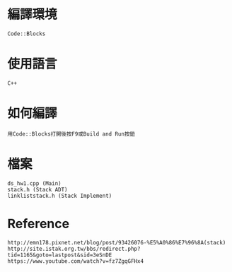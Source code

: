 # 編譯環境
	Code::Blocks
# 使用語言
	C++
# 如何編譯
	用Code::Blocks打開後按F9或Build and Run按鈕
# 檔案
	ds_hw1.cpp (Main)
	stack.h (Stack ADT)
	linkliststack.h (Stack Implement)
# Reference
	http://emn178.pixnet.net/blog/post/93426076-%E5%A0%86%E7%96%8A(stack)
	http://site.istak.org.tw/bbs/redirect.php?tid=1165&goto=lastpost&sid=3eSnDE
	https://www.youtube.com/watch?v=fz7ZgqGFHx4
